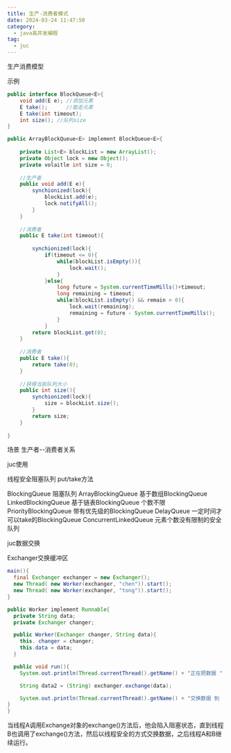 ```yaml
---
title: 生产-消费者模式
date: 2024-03-24 11:47:50
category:
  - java高并发编程
tag:
  - juc
---
```

生产消费模型

示例

```java
public interface BlockQueue<E>{
    void add(E e); //添加元素
    E take();      //取走元素
    E take(int timeout);
    int size(); //队列size
}

public ArrayBlockQueue<E> implement BlockQueue<E>{
    
    private List<E> blockList = new ArrayList();
    private Object lock = new Object();
    private volaitle int size = 0;
    
    //生产者
    public void add(E e){
        synchionized(lock){
            blockList.add(e);
            lock.notifyAll();   
        }
    }
    
    //消费者
    public E take(int timeout){
    
        synchionized(lock){
            if(timeout <= 0){
                while(blockList.isEmpty()){
                    lock.wait();
                }
            }else{
                long future = System.currentTimeMills()+timeout;
                long remaining = timeout;
                while(blockList.isEmpty() && remain > 0){
                    lock.wait(remaining);            
                    remaining = future - System.currentTimeMills();
                }                
            }
        return blockList.get(0);
    }
    
    //消费者
    public E take(){
        return take(0);
    }
    
    //获得当前队列大小
    public int size(){
        synchionized(lock){
            size = blockList.size();  
        }
        return size;
    }
    
}
```

场景
生产者--消费者关系

juc使用

线程安全阻塞队列
put/take方法

BlockingQueue 阻塞队列
ArrayBlockingQueue  基于数组BlockingQueue
LinkedBlockingQueue  基于链表BlockingQueue 个数不限
PriorityBlockingQueue  带有优先级的BlockingQueue
DelayQueue  一定时间才可以take的BlockingQueue
ConcurrentLinkedQueue   元素个数没有限制的安全队列

juc数据交换

Exchanger交换缓冲区

```java
main(){
  final Exchanger exchanger = new Exchanger();
  new Thread( new Worker(exchanger, "chen")).start();
  new Thread( new Worker(exchanger, "tong")).start();
}

public Worker implement Runnable{
  private String data;
  private Exchanger changer;

  public Worker(Exchanger changer, String data){
    this. changer = changer;
    this.data = data;
  }

  public void run(){
    System.out.println(Thread.currentThread().getName() + "正在把数据 " + data + " 交换出去");

    String data2 = (String) exchanger.exchange(data);

    System.out.println(Thread.currentThread().getName() + "交换数据 到  " + data2);
}
}
```
当线程A调用Exchange对象的exchange()方法后，他会陷入阻塞状态，直到线程B也调用了exchange()方法，然后以线程安全的方式交换数据，之后线程A和B继续运行。
